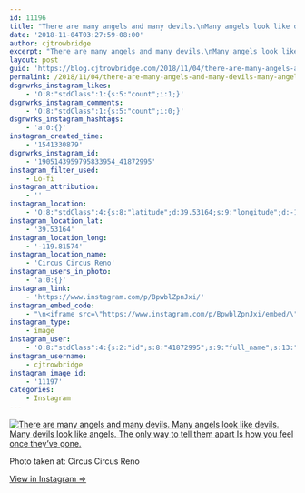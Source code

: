 ```yaml
---
id: 11196
title: "There are many angels and many devils.\nMany angels look like devils.\nMany devils look like angels.\nThe only way to tell them apart\nIs how you feel once they&#8217;ve gone."
date: '2018-11-04T03:27:59-08:00'
author: cjtrowbridge
excerpt: "There are many angels and many devils.\nMany angels look like devils.\nMany devils look like angels.\nThe only way to tell them apart\nIs how you feel once they've gone."
layout: post
guid: 'https://blog.cjtrowbridge.com/2018/11/04/there-are-many-angels-and-many-devils-many-angels-look-like-devils-many-devils-look-like-angels-the-only-way-to-tell-them-apartis-how-you-feel-once-theyve-gone/'
permalink: /2018/11/04/there-are-many-angels-and-many-devils-many-angels-look-like-devils-many-devils-look-like-angels-the-only-way-to-tell-them-apartis-how-you-feel-once-theyve-gone/
dsgnwrks_instagram_likes:
    - 'O:8:"stdClass":1:{s:5:"count";i:1;}'
dsgnwrks_instagram_comments:
    - 'O:8:"stdClass":1:{s:5:"count";i:0;}'
dsgnwrks_instagram_hashtags:
    - 'a:0:{}'
instagram_created_time:
    - '1541330879'
dsgnwrks_instagram_id:
    - '1905143959795833954_41872995'
instagram_filter_used:
    - Lo-fi
instagram_attribution:
    - ''
instagram_location:
    - 'O:8:"stdClass":4:{s:8:"latitude";d:39.53164;s:9:"longitude";d:-119.81574;s:4:"name";s:18:"Circus Circus Reno";s:2:"id";i:213021096;}'
instagram_location_lat:
    - '39.53164'
instagram_location_long:
    - '-119.81574'
instagram_location_name:
    - 'Circus Circus Reno'
instagram_users_in_photo:
    - 'a:0:{}'
instagram_link:
    - 'https://www.instagram.com/p/BpwblZpnJxi/'
instagram_embed_code:
    - "\n<iframe src=\"https://www.instagram.com/p/BpwblZpnJxi/embed/\" width=\"612\" height=\"710\" frameborder=\"0\" scrolling=\"no\" allowtransparency=\"true\" class=\"insta-image-embed\"></iframe>\n"
instagram_type:
    - image
instagram_user:
    - 'O:8:"stdClass":4:{s:2:"id";s:8:"41872995";s:9:"full_name";s:13:"CJ Trowbridge";s:15:"profile_picture";s:141:"https://scontent.cdninstagram.com/vp/d092ebfdf7d7b69ffa8c0aebfde742bc/5C7E7A1C/t51.2885-19/s150x150/13724650_1188772791164794_142557231_a.jpg";s:8:"username";s:12:"cjtrowbridge";}'
instagram_username:
    - cjtrowbridge
instagram_image_id:
    - '11197'
categories:
    - Instagram
---
```


[![There are many angels and many devils.
Many angels look like devils.
Many devils look like angels.
The only way to tell them apart
Is how you feel once they’ve gone.](https://blog.cjtrowbridge.com/wp-content/uploads/2018/11/there-are-many-angels-and-1-1.jpg)](https://www.instagram.com/p/BpwblZpnJxi/)

Photo taken at: Circus Circus Reno

[View in Instagram ⇒](https://www.instagram.com/p/BpwblZpnJxi/)
